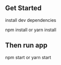 ## Get Started

install dev dependencies

npm install or yarn install

## Then run app
npm start or yarn start

